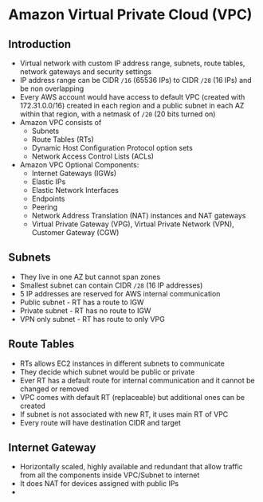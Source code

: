 # Amazon Virtual Private Cloud (VPC)

## Introduction

- Virtual network with custom IP address range, subnets, route tables, network gateways and security settings
- IP address range can be CIDR `/16` (65536 IPs) to CIDR `/28` (16 IPs) and be non overlapping
- Every AWS account would have access to default VPC (created with 172.31.0.0/16) created in each region and a public subnet in each AZ within that region, with a netmask of `/20` (20 bits turned on)
- Amazon VPC consists of
  - Subnets
  - Route Tables (RTs)
  - Dynamic Host Configuration Protocol option sets
  - Network Access Control Lists (ACLs)
- Amazon VPC Optional Components:
  - Internet Gateways (IGWs)
  - Elastic IPs
  - Elastic Network Interfaces
  - Endpoints
  - Peering
  - Network Address Translation (NAT) instances and NAT gateways
  - Virtual Private Gateway (VPG), Virtual Private Network (VPN), Customer Gateway (CGW)

## Subnets

- They live in one AZ but cannot span zones
- Smallest subnet can contain CIDR `/28` (16 IP addresses)
- 5 IP addresses are reserved for AWS internal communication
- Public subnet - RT has a route to IGW
- Private subnet - RT has no route to IGW
- VPN only subnet - RT has route to only VPG

## Route Tables

- RTs allows EC2 instances in different subnets to communicate
- They decide which subnet would be public or private
- Ever RT has a default route for internal communication and it cannot be changed or removed
- VPC comes with default RT (replaceable) but additional ones can be created
- If subnet is not associated with new RT, it uses main RT of VPC
- Every route will have destination CIDR and target

## Internet Gateway

- Horizontally scaled, highly available and redundant that allow traffic from all the components inside VPC/Subnet to internet
- It does NAT for devices assigned with public IPs
-
